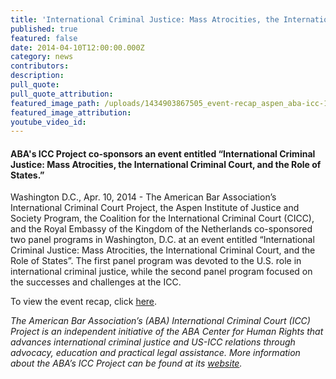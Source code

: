 ```yaml
---
title: 'International Criminal Justice: Mass Atrocities, the International Criminal Court, and the Role of States'
published: true
featured: false
date: 2014-04-10T12:00:00.000Z
category: news
contributors:
description:
pull_quote:
pull_quote_attribution:
featured_image_path: /uploads/1434903867505_event-recap_aspen_aba-icc-1600x639.jpg
featured_image_attribution:
youtube_video_id:
---
```



#### ABA's ICC Project co-sponsors an event entitled “International Criminal Justice: Mass Atrocities, the International Criminal Court, and the Role of States.”

Washington D.C., Apr. 10, 2014 - The American Bar Association’s International Criminal Court Project, the Aspen Institute of Justice and Society Program, the Coalition for the International Criminal Court (CICC), and the Royal Embassy of the Kingdom of the Netherlands co-sponsored two panel programs in Washington, D.C. at an event entitled “International Criminal Justice: Mass Atrocities, the International Criminal Court, and the Role of States”. The first panel program was devoted to the U.S. role in international criminal justice, while the second panel program focused on the successes and challenges at the ICC.

To view the event recap, click [here](https://www.international-criminal-justice-today.org/events/international-criminal-justice-mass-atrocities-the-international-criminal-court-and-the-role-of-states/).

*The American Bar Association’s (ABA) International Criminal Court (ICC) Project is an independent initiative of the ABA Center for Human Rights that advances international criminal justice and US-ICC relations through advocacy, education and practical legal assistance. More information about the ABA’s ICC Project can be found at its&nbsp;[website](http://www.aba-icc.org/).*
